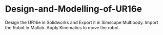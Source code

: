 # Design-and-Modelling-of-UR16e
Design the UR16e in Solidworks and Export it in Simscape Multibody.
Import the Robot in Matlab.
Apply Kinematics to move the robot.
